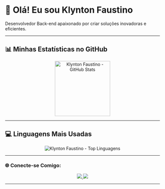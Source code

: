# 👋 Olá! Eu sou Klynton Faustino
Desenvolvedor Back-end apaixonado por criar soluções inovadoras e eficientes.

---

## 📊 Minhas Estatísticas no GitHub
<div align="center">
  <a href="https://github.com/klyntonfaustino">
    <img height="180em" src="https://github-readme-stats.vercel.app/api?username=klyntonfaustino&show_icons=true&theme=dark&include_all_commits=true&count_private=true" alt="Klynton Faustino - GitHub Stats"/>
  </a>
</div>

---

## 💻 Linguagens Mais Usadas
<div align="center">
  <img src="https://github-readme-stats.vercel.app/api/top-langs/?username=klyntonfaustino&layout=compact&theme=dark&hide_title=true&card_width=490" alt="Klynton Faustino - Top Linguagens"/>
</div>

---

### 🌐 Conecte-se Comigo:
<div align="center">
  <a href="mailto:klynton19@gmail.com">
    <img src="https://img.shields.io/badge/Gmail-D14836?style=for-the-badge&logo=gmail&logoColor=white"/>
  </a>
  <a href="https://www.linkedin.com/in/klynton-faustino-a120661a3/" target="_blank">
    <img src="https://img.shields.io/badge/LinkedIn-0A66C2?style=for-the-badge&logo=linkedin&logoColor=white"/>
  </a>
</div>

---
